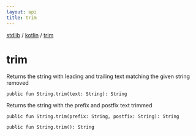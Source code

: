 ```yaml
---
layout: api
title: trim
---
```

[stdlib](../index.md) / [kotlin](index.md) / [trim](trim.md)

# trim
Returns the string with leading and trailing text matching the given string removed
```
public fun String.trim(text: String): String
```
Returns the string with the prefix and postfix text trimmed
```
public fun String.trim(prefix: String, postfix: String): String
```

```
public fun String.trim(): String
```
